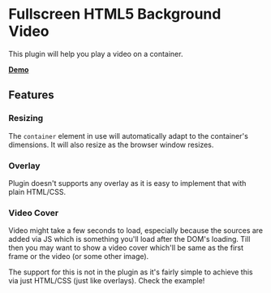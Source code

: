 Fullscreen HTML5 Background Video
======================
This plugin will help you play a video on a container.

[**Demo**](http://d0tm0t.github.io/background-video/)

Features
--------

### Resizing

The `container` element in use will automatically adapt to the container's dimensions. It will also resize as the browser window resizes.

### Overlay

Plugin doesn't supports any overlay as it is easy to implement that with plain HTML/CSS.

### Video Cover

Video might take a few seconds to load, especially because the sources are added via JS which is something you'll load after the DOM's loading. Till then you may want to show a video cover which'll be same as the first frame or the video (or some other image).

The support for this is not in the plugin as it's fairly simple to achieve this via just HTML/CSS (just like overlays). Check the example!
